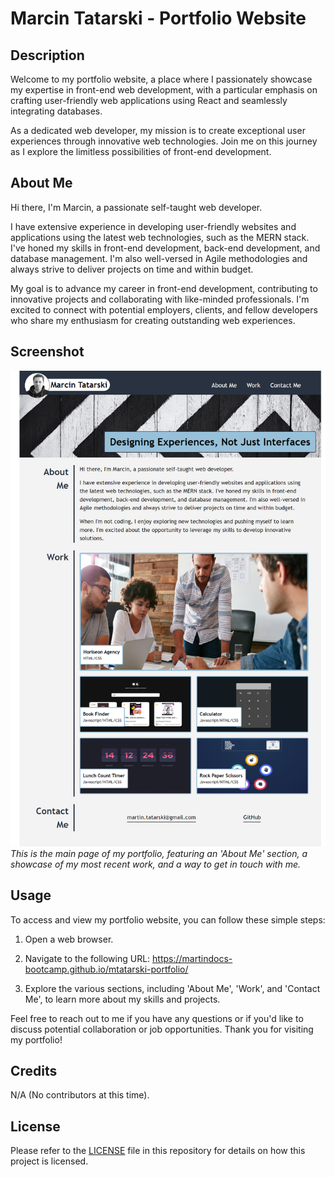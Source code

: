 # Marcin Tatarski - Portfolio Website

## Description

Welcome to my portfolio website, a place where I passionately showcase my expertise in front-end web development, with a particular emphasis on crafting user-friendly web applications using React and seamlessly integrating databases. 

As a dedicated web developer, my mission is to create exceptional user experiences through innovative web technologies. Join me on this journey as I explore the limitless possibilities of front-end development.

## About Me

Hi there, I'm Marcin, a passionate self-taught web developer.

I have extensive experience in developing user-friendly websites and applications using the latest web technologies, such as the MERN stack. I've honed my skills in front-end development, back-end development, and database management. I'm also well-versed in Agile methodologies and always strive to deliver projects on time and within budget.

My goal is to advance my career in front-end development, contributing to innovative projects and collaborating with like-minded professionals. I'm excited to connect with potential employers, clients, and fellow developers who share my enthusiasm for creating outstanding web experiences.

## Screenshot

![Main Page](./assets/images/portfolio-desktop.png)
*This is the main page of my portfolio, featuring an 'About Me' section, a showcase of my most recent work, and a way to get in touch with me.*

## Usage

To access and view my portfolio website, you can follow these simple steps:

1. Open a web browser.

2. Navigate to the following URL: https://martindocs-bootcamp.github.io/mtatarski-portfolio/

3. Explore the various sections, including 'About Me', 'Work', and 'Contact Me', to learn more about my skills and projects.

Feel free to reach out to me if you have any questions or if you'd like to discuss potential collaboration or job opportunities. Thank you for visiting my portfolio!

## Credits

N/A (No contributors at this time).

## License

Please refer to the [LICENSE](./LICENSE.md) file in this repository for details on how this project is licensed.

